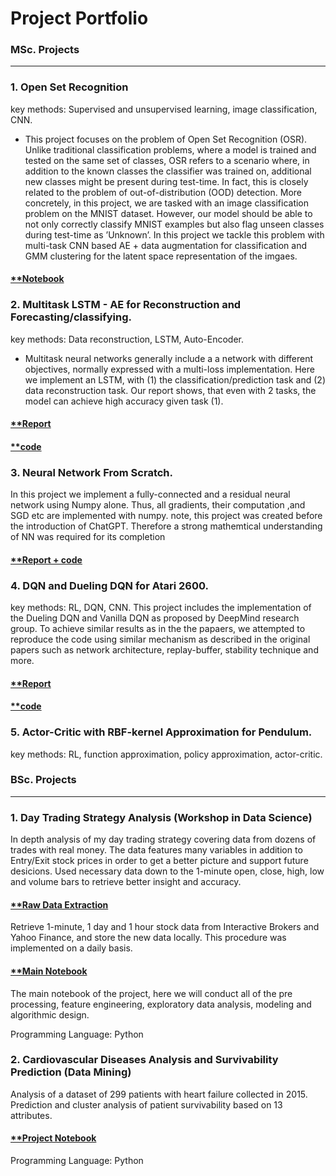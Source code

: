 # Project Portfolio
### MSc. Projects
---
### 1. Open Set Recognition 


key methods: Supervised and unsupervised learning, image classification, CNN.
- This project focuses on the problem of Open Set Recognition (OSR). Unlike traditional classification problems, where a model is trained and tested on the same set of classes, OSR refers to a scenario where, in addition to the known classes the classifier was trained on, additional new classes might be present during test-time. In fact, this is closely related to the problem of out-of-distribution (OOD) detection.
More concretely, in this project, we are tasked with an image classification problem on the MNIST dataset. However, our model should be able to not only correctly classify MNIST examples but also flag unseen classes during test-time as ’Unknown’. In this project we tackle this problem with multi-task CNN based AE + data augmentation for classification and GMM clustering for the latent space representation of the imgaes.

#### [**Notebook](https://github.com/zoxfog/OSR/blob/main/GMDL,_Project,.ipynb)


### 2. Multitask LSTM - AE for Reconstruction and Forecasting/classifying. 
key methods: Data reconstruction, LSTM, Auto-Encoder.
- Multitask neural networks generally include a a network with different objectives, normally expressed with a multi-loss implementation. Here we implement an LSTM, with (1)  the classification/prediction task and (2) data reconstruction task. Our report shows, that even with 2 tasks, the model can achieve high accuracy given task (1).

#### [**Report](https://github.com/zoxfog/MSc-projects/blob/main/hw2-DL/HW%202%20-%20report.pdf)
#### [**code](https://github.com/zoxfog/MSc-projects/tree/main/hw2-DL)

### 3. Neural Network From Scratch. 
In this project we implement a fully-connected and a residual neural network using Numpy alone. Thus, all gradients, their computation ,and SGD etc are implemented with numpy. note, this project was created before the introduction of ChatGPT. Therefore a strong mathemtical understanding of NN was required for its completion

#### [**Report + code](https://github.com/zoxfog/MSc-projects/blob/main/DL%20-hm1/Home%20Assignment%201%20(3).pdf)

### 4. DQN and Dueling DQN for Atari 2600.
key methods: RL, DQN, CNN.
This project includes the implementation of the Dueling DQN and Vanilla DQN as proposed by DeepMind research group. To achieve similar results as in the the papaers, we attempted to reproduce the code using similar mechanism as described  in the original papers such as network architecture, replay-buffer, stability technique and more.

#### [**Report](https://github.com/zoxfog/MSc-projects/blob/main/project%20RL/Project%20Description.pdf)
#### [**code](https://github.com/zoxfog/MSc-projects/blob/main/project%20RL/learn_new.py)


### 5. Actor-Critic with RBF-kernel Approximation for Pendulum.
key methods: RL, function approximation, policy approximation, actor-critic.


### BSc. Projects
---
### 1. Day Trading Strategy Analysis (Workshop in Data Science) 
In depth analysis of my day trading strategy covering data from dozens of trades with real money. The data features many variables in addition to Entry/Exit stock prices in order to get a better picture and support future desicions. Used necessary data down to the 1-minute open, close, high, low and volume bars to retrieve better insight and accuracy.


#### [**Raw Data Extraction](https://nbviewer.jupyter.org/github/zoxfog/Day-Trading-Analysis-2/blob/main/Raw_Data_Extraction.ipynb) 
Retrieve 1-minute, 1 day and 1 hour stock data from Interactive Brokers and Yahoo Finance, and store the new data locally. This procedure was implemented on a daily basis. 
#### [**Main Notebook](https://nbviewer.org/github/zoxfog/Day-Trading-Analysis-2/blob/e36a20c2cb53c4e91430cc714308178c423f64e6/main.ipynb)
The main notebook of the project, here we will conduct all of the pre processing, feature engineering, exploratory data analysis, modeling and algorithmic design.


Programming Language: Python


### 2. Cardiovascular Diseases Analysis and Survivability Prediction (Data Mining) 

Analysis of a dataset of 299 patients with heart failure collected in 2015. Prediction and cluster analysis of patient survivability based on 13 attributes.

#### [**Project Notebook](https://nbviewer.jupyter.org/github/zoxfog/Cardiovascular-Diseases/blob/main/Cardiovascular%20Diseases.ipynb)


Programming Language: Python



